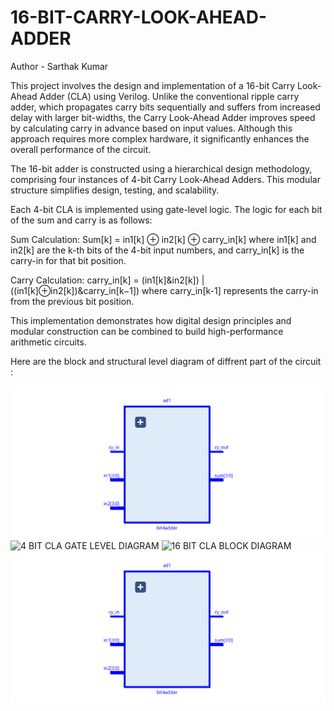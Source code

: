 # 16-BIT-CARRY-LOOK-AHEAD-ADDER
Author - Sarthak Kumar

This project involves the design and implementation of a 16-bit Carry Look-Ahead Adder (CLA) using Verilog. Unlike the conventional ripple carry adder, which propagates carry bits sequentially and suffers from increased delay with larger bit-widths, the Carry Look-Ahead Adder improves speed by calculating carry in advance based on input values. Although this approach requires more complex hardware, it significantly enhances the overall performance of the circuit.

The 16-bit adder is constructed using a hierarchical design methodology, comprising four instances of 4-bit Carry Look-Ahead Adders. This modular structure simplifies design, testing, and scalability.

Each 4-bit CLA is implemented using gate-level logic. The logic for each bit of the sum and carry is as follows:

Sum Calculation:
Sum[k] = in1[k] ⊕ in2[k] ⊕ carry_in[k]
where in1[k] and in2[k] are the k-th bits of the 4-bit input numbers, and carry_in[k] is the carry-in for that bit position.

Carry Calculation:
carry_in[k] = (in1[k]&in2[k]) | ((in1[k]⊕in2[k])&carry_in[k−1])
where carry_in[k-1] represents the carry-in from the previous bit position.

This implementation demonstrates how digital design principles and modular construction can be combined to build high-performance arithmetic circuits.

Here are the block and structural level diagram of diffrent part of the circuit : 

![4 BIT CLA BLOCK DIAGRAM](https://raw.githubusercontent.com/SarthakRagwan/16-BIT-CARRY-LOOK-AHEAD-ADDER/refs/heads/main/4bit-cla-block.png)
![4 BIT CLA GATE LEVEL DIAGRAM]([https://raw.githubusercontent.com/SarthakRagwan/16-BIT-CARRY-LOOK-AHEAD-ADDER/refs/heads/main/4bit-cla-block.png](https://raw.githubusercontent.com/SarthakRagwan/16-BIT-CARRY-LOOK-AHEAD-ADDER/refs/heads/main/4bit-cla-gatelvl.png))
![16 BIT CLA BLOCK DIAGRAM]([https://raw.githubusercontent.com/SarthakRagwan/16-BIT-CARRY-LOOK-AHEAD-ADDER/refs/heads/main/4bit-cla-block.png](https://raw.githubusercontent.com/SarthakRagwan/16-BIT-CARRY-LOOK-AHEAD-ADDER/refs/heads/main/16bit-cla-block.png))
![16 BIT CLA GATE LEVEL DIAGRAM](https://raw.githubusercontent.com/SarthakRagwan/16-BIT-CARRY-LOOK-AHEAD-ADDER/refs/heads/main/4bit-cla-block.png)
